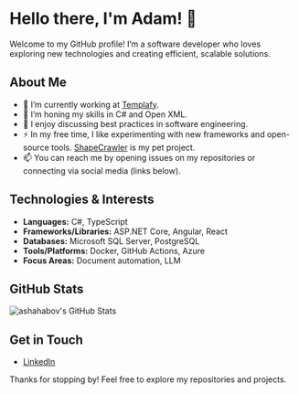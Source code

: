 # Hello there, I'm Adam! 👋

Welcome to my GitHub profile! I’m a software developer who loves exploring new technologies and creating efficient, scalable solutions.

## About Me
- 🔭 I’m currently working at [Templafy](https://www.templafy.com).
- 🌱 I’m honing my skills in C# and Open XML.
- 💬 I enjoy discussing best practices in software engineering.
- ⚡ In my free time, I like experimenting with new frameworks and open-source tools. [ShapeCrawler](https://github.com/ShapeCrawler/ShapeCrawler) is my pet project.
- 📫 You can reach me by opening issues on my repositories or connecting via social media (links below).

## Technologies & Interests
- **Languages:** C#, TypeScript
- **Frameworks/Libraries:** ASP.NET Core, Angular, React
- **Databases:** Microsoft SQL Server, PostgreSQL
- **Tools/Platforms:** Docker, GitHub Actions, Azure
- **Focus Areas:** Document automation, LLM

## GitHub Stats
![ashahabov's GitHub Stats](https://github-readme-stats.vercel.app/api?username=ashahabov&show_icons=true&theme=tokyonight)

## Get in Touch
- [LinkedIn](https://linkedin.com/in/ashahabov)

Thanks for stopping by! Feel free to explore my repositories and projects.
